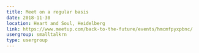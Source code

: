 ```yaml
---
title: Meet on a regular basis
date: 2018-11-30
location: Heart and Soul, Heidelberg
link: https://www.meetup.com/back-to-the-future/events/hmcmfpyxpbnc/
usergroup: smalltalkrn
type: usergroup
---
```

